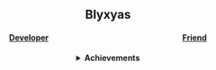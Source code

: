 <h2 align="center"><b>Blyxyas</b></h2>
<h4 align="center"><a href="https://www.youtube.com/watch?v=dQw4w9WgXcQ">Developer</a>&emsp;&emsp;&emsp;&emsp;&emsp;&emsp;&emsp;&emsp;&emsp;&emsp;&emsp;&emsp;&emsp;&emsp;&emsp;&emsp;&emsp;<a href="https://youtu.be/0rd7erzIT8s">Friend</a></h4>
<details align="center"><summary><b>Achievements</b></summary>
<h6>cool readme (?)</h6>
</details>